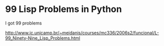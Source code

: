 99 Lisp Problems in Python
==========================

I got 99 problems 

http://www.ic.unicamp.br/~meidanis/courses/mc336/2006s2/funcional/L-99_Ninety-Nine_Lisp_Problems.html